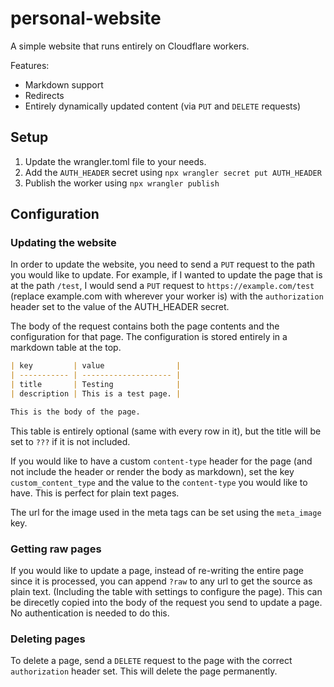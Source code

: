 # personal-website

A simple website that runs entirely on Cloudflare workers.

Features:

- Markdown support
- Redirects
- Entirely dynamically updated content (via `PUT` and `DELETE` requests)

## Setup

1. Update the wrangler.toml file to your needs.
2. Add the `AUTH_HEADER` secret using `npx wrangler secret put AUTH_HEADER`
3. Publish the worker using `npx wrangler publish`

## Configuration

### Updating the website

In order to update the website, you need to send a `PUT` request to the path you would like to update. For example, if I wanted to update the page that is at the path `/test`, I would send a `PUT` request to `https://example.com/test` (replace example.com with wherever your worker is) with the `authorization` header set to the value of the AUTH_HEADER secret.

The body of the request contains both the page contents and the configuration for that page. The configuration is stored entirely in a markdown table at the top.

```md
| key         | value                |
| ----------- | -------------------- |
| title       | Testing              |
| description | This is a test page. |

This is the body of the page.
```

This table is entirely optional (same with every row in it), but the title will be set to `???` if it is not included.

If you would like to have a custom `content-type` header for the page (and not include the header or render the body as markdown), set the key `custom_content_type` and the value to the `content-type` you would like to have. This is perfect for plain text pages.

The url for the image used in the meta tags can be set using the `meta_image` key.

### Getting raw pages

If you would like to update a page, instead of re-writing the entire page since it is processed, you can append `?raw` to any url to get the source as plain text. (Including the table with settings to configure the page). This can be direcetly copied into the body of the request you send to update a page. No authentication is needed to do this.

### Deleting pages

To delete a page, send a `DELETE` request to the page with the correct `authorization` header set. This will delete the page permanently.
